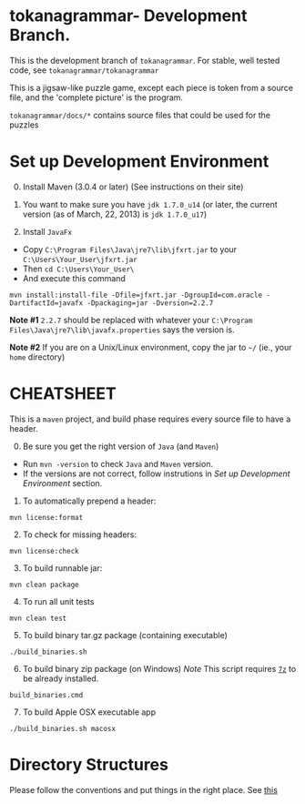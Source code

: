 tokanagrammar- Development Branch.
=============

This is the development branch of `tokanagrammar`. For stable, well tested code, see `tokanagrammar/tokanagrammar`

This is a jigsaw-like puzzle game, except each piece is token from a source file, and the 'complete picture' is the program.

`tokanagrammar/docs/*` contains source files that could be used for the puzzles

Set up Development Environment
=============

0) Install Maven (3.0.4 or later)
(See instructions on their site)

1) You want to make sure you have `jdk 1.7.0_u14` (or later, the current version (as of March, 22, 2013) is `jdk 1.7.0_u17`)

2) Install `JavaFx`

- Copy `C:\Program Files\Java\jre7\lib\jfxrt.jar` to your `C:\Users\Your_User\jfxrt.jar`
- Then `cd C:\Users\Your_User\`
- And execute this command 

`mvn install:install-file -Dfile=jfxrt.jar -DgroupId=com.oracle -DartifactId=javafx -Dpackaging=jar -Dversion=2.2.7`

**Note #1** `2.2.7` should be replaced with whatever your `C:\Program Files\Java\jre7\lib\javafx.properties` says the version is.

**Note #2** If you are on a Unix/Linux environment, copy the jar to `~/` (ie., your `home` directory)


CHEATSHEET
=============

This is a `maven` project, and  build phase requires every source file to have a header.

0) Be sure  you get the right version of `Java` (and `Maven`)

- Run `mvn -version` to check `Java` and `Maven` version.
- If the versions are not correct, follow instrutions in *Set up Development Environment* section.

1) To automatically prepend a header:

`mvn license:format`

2) To check for missing headers:

`mvn license:check`

3) To build runnable jar:

`mvn clean package`

4) To run all unit tests

`mvn clean test`

5) To build binary tar.gz package (containing executable)

`./build_binaries.sh`

6) To build binary zip package (on Windows)
  *Note* This script requires <a href="http://www.7-zip.org">`7z`</a> to be already installed.

`build_binaries.cmd`

7) To build Apple OSX executable app

`./build_binaries.sh macosx`
  
  
  
Directory Structures
====================
Please follow the conventions and put things in the right place.
See <a href="https://github.com/Tokanagrammar/tokanagrammar-dev/blob/master/README.txt">this</a>


